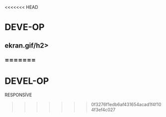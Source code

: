 <<<<<<< HEAD
<h1>DEVE-OP</h1>

<h2>ekran.gif/h2>


=======
# DEVEL-OP
RESPONSİVE 
>>>>>>> 0f3276f1edb6af431654acad1f4f104f3ef4c027
